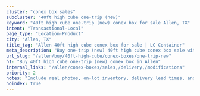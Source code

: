 ```yaml
---
cluster: "conex box sales"
subcluster: "40ft high cube one-trip (new)"
keyword: "40ft high cube one-trip (new) conex box for sale Allen, TX"
intent: "Transactional-Local"
page_type: "Location-Product"
city: "Allen, TX"
title_tag: "Allen 40ft high cube conex box for sale | LC Container"
meta_description: "Buy one-trip (new) 40ft high cube conex box sale with local delivery in Allen, TX. LC Container — local Since 2003. Request a fast quote today."
url_slug: "/allen/buy/40ft-high-cube/conex-boxes/one-trip-new"
h1: "Buy 40ft high cube one-trip (new) conex box in Allen"
internal_links: "/allen/conex-boxes/sales,/delivery,/modifications"
priority: 2
notes: "Include real photos, on-lot inventory, delivery lead times, and financing info."
noindex: true
---
```


<!-- TODO: Add unique city/inventory copy, images, and internal links here. -->
